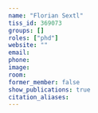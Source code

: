 ```yaml
---
name: "Florian Sextl"
tiss_id: 369073
groups: []
roles: ["phd"]
website: ""
email:
phone:
image:
room:
former_member: false
show_publications: true
citation_aliases:
---
```


<!--
Your custom content goes here.
-->